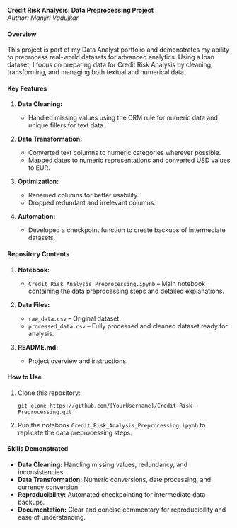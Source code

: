 **Credit Risk Analysis: Data Preprocessing Project**  
*Author: Manjiri Vadujkar*    

#### Overview  
This project is part of my Data Analyst portfolio and demonstrates my ability to preprocess real-world datasets for advanced analytics. Using a loan dataset, I focus on preparing data for Credit Risk Analysis by cleaning, transforming, and managing both textual and numerical data.  

#### Key Features  
1. **Data Cleaning:**  
   - Handled missing values using the CRM rule for numeric data and unique fillers for text data.  

2. **Data Transformation:**  
   - Converted text columns to numeric categories wherever possible.  
   - Mapped dates to numeric representations and converted USD values to EUR.  

3. **Optimization:**  
   - Renamed columns for better usability.  
   - Dropped redundant and irrelevant columns.  

4. **Automation:**  
   - Developed a checkpoint function to create backups of intermediate datasets.  

#### Repository Contents  
1. **Notebook:**  
   - `Credit_Risk_Analysis_Preprocessing.ipynb` – Main notebook containing the data preprocessing steps and detailed explanations.  

2. **Data Files:**  
   - `raw_data.csv` – Original dataset.  
   - `processed_data.csv` – Fully processed and cleaned dataset ready for analysis.  

3. **README.md:**  
   - Project overview and instructions.  

#### How to Use  
1. Clone this repository:  
   ```
   git clone https://github.com/[YourUsername]/Credit-Risk-Preprocessing.git
   ```    
2. Run the notebook `Credit_Risk_Analysis_Preprocessing.ipynb` to replicate the data preprocessing steps.  

#### Skills Demonstrated  
- **Data Cleaning:** Handling missing values, redundancy, and inconsistencies.  
- **Data Transformation:** Numeric conversions, date processing, and currency conversion.  
- **Reproducibility:** Automated checkpointing for intermediate data backups.  
- **Documentation:** Clear and concise commentary for reproducibility and ease of understanding.  
